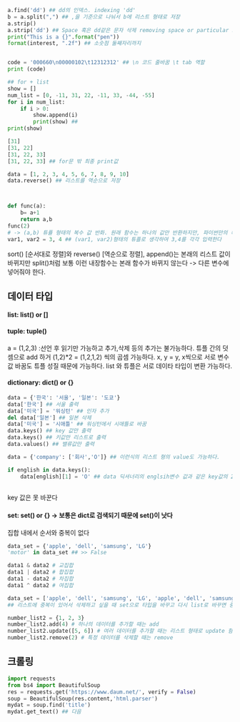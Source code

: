 
```python
a.find('dd') ## dd의 인덱스. indexing 'dd'
b = a.split(",") ## ,을 기준으로 나눠서 b에 리스트 형태로 저장
a.strip()
a.strip('dd') ## Space 혹은 dd같은 문자 삭제 removing space or particular str
print("This is a {}".format("pen"))
format(interest, ".2f") ## 소숫점 둘째자리까지


code = '000660\n00000102\t12312312' ## \n 코드 줄바꿈 \t tab 역할
print (code)

## for + list
show = []
num_list = [0, -11, 31, 22, -11, 33, -44, -55]
for i in num_list:
    if i > 0:
        show.append(i)
        print(show) ## 
print(show)

[31] 
[31, 22]
[31, 22, 33]
[31, 22, 33] ## for문 밖 최종 print값

data = [1, 2, 3, 4, 5, 6, 7, 8, 9, 10]
data.reverse() ## 리스트를 역순으로 저장



def func(a):
    b= a+1
    return a,b
func(2)
# -> (a,b) 튜퓰 형태의 복수 값 반화. 원래 함수는 하나의 값만 반환하지만, 파이썬만의 특징!!(튜플의 성질 이용) 마찬가지로 아래도 가능
var1, var2 = 3, 4 ## (var1, var2)형태의 튜플로 생각하여 3,4를 각각 입력한다


```

sort() [순서대로 정렬]와 reverse() [역순으로 정렬], append()는 본래의 리스트 값이 바뀌지만 split()처럼 보통 이런 내장함수는 본래 함수가 바뀌지 않는다 -> 다른 변수에 넣어줘야 한다.

## 데이터 타입

#### list: list() or []
#### tuple: tuple()
a = (1,2,3) :선언 후 읽기만 가능하고 추가,삭제 등의 추가는 불가능하다. 튜플 간의 덧셈으로 add 하거 (1,2)*2 = (1,2,1,2) 씩의 곱셈 가능하다. x, y = y, x씩으로  서로 변수값 바꿈도 튜플 성질 때문에 가능하다.
list 와 튜플은 서로 데이타 타입이 변환 가능하다.

#### dictionary: dict() or {}
```python
data = {'한국': '서울', '일본': '도쿄'} 
data['한국'] ## 서울 출력
data['미국'] = '워싱턴' ## 인자 추가
del data['일본'] ## 일본 삭제
data['미국'] = '시애틀' ## 워싱턴에서 시애틀로 바꿈
data.keys() ## key 값만 출력
data.keys() ## 키값만 리스트로 출력
data.values() ## 밸류값만 출력

data = {'company': ['회사','O']} ## 이런식의 리스트 형의 value도 가능하다.

if english in data.keys(): 
    data[english][1] = 'O' ## data 딕셔너리의 englsih변수 값과 같은 key값의 2번째 value를 'O'로 바꿔줌
    
```

key 값은 못 바꾼다

#### set: set() or {} -> 보통은 dict로 검색되기 때문에 set()이 낫다
집합 내에서 순서와 중복이 없다 
```python
data_set = {'apple', 'dell', 'samsung', 'LG'}
'motor' in data_set ## >> False

data1 & data2 # 교집합
data1 | data2 # 합집합
data1 - data2 # 차집합
data1 ^ data2 # 여집합

data_set = ['apple', 'dell', 'samsung', 'LG', 'apple', 'dell', 'samsung', 'LG']
## 리스트에 중복이 있어서 삭제하고 싶을 때 set으로 타입을 바꾸고 다시 list로 바꾸면 중복이 삭제

number_list2 = {1, 2, 3}
number_list2.add(4) # 하나의 데이터를 추가할 때는 add
number_list2.update([5, 6]) # 여러 데이터를 추가할 때는 리스트 형태로 update 함수를 사용
number_list2.remove(2) # 특정 데이터를 삭제할 때는 remove

```

## 크롤링

``` python
import requests
from bs4 import BeautifulSoup
res = requests.get('https://www.daum.net/', verify = False)
soup = BeautifulSoup(res.content,'html.parser')
mydat = soup.find('title')
mydat.get_text() ## 다음

```

